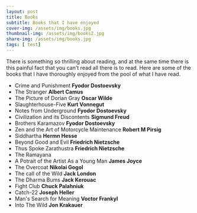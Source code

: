 ```yaml
---
layout: post
title: Books
subtitle: Books that I have enjoyed
cover-img: /assets/img/books.jpg
thumbnail-img: /assets/img/books2.jpg
share-img: /assets/img/books.jpg
tags: [ test]
---
```


There is something so thrilling about reading, and at the same time there is this painful fact that you can't read all there is to read. Here are some of the books that I have thoroughly enjoyed from the pool of what I have read.

* Crime and Punishment **Fyodor Dostoevsky**
* The Stranger **Albert Camus**
* The Picture of Dorian Gray **Oscar Wilde**
* Slaughterhouse-Five **Kurt Vonnegut**
* Notes from Underground **Fyodor Dostoevsky**
* Civilization and its Discontents **Sigmund Freud**
* Brothers Karamazov **Fyodor Dostoevsky**
* Zen and the Art of Motorcycle Maintenance **Robert M Pirsig**
* Siddhartha **Hermn Hesse**
* Beyond Good and Evil **Friedrich Nietzsche**
* Thus Spoke Zarathustra **Friedrich Nietzsche**
* The Ramayana
* A Potrait of the Artist As a Young Man **James Joyce**
* The Overcoat **Nikolai Gogol**
* The call of the Wild **Jack London**
* The Dharma Bums **Jack Kerouac**
* Fight Club **Chuck Palahniuk**
* Catch-22 **Joseph Heller**
* Man's Search for Meaning **Voctor Frankyl**
* Into The Wild **Jon Krakauer**
